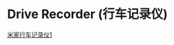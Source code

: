 # Drive Recorder (行车记录仪)

[米家行车记录仪1](https://user-images.githubusercontent.com/32056331/115329090-58c68800-a1c4-11eb-89fe-f9b40a120ada.jpg)
